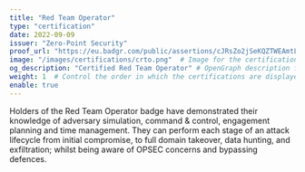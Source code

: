 ```yaml
---
title: "Red Team Operator"
type: "certification"
date: 2022-09-09
issuer: "Zero-Point Security"
proof_url: "https://eu.badgr.com/public/assertions/cJRsZo2jSeKQZTWEAmtLsA"
image: "/images/certifications/crto.png"  # Image for the certification
og_description: "Certified Red Team Operator" # OpenGraph description for this page
weight: 1  # Control the order in which the certifications are displayed
enable: true
---
```

Holders of the Red Team Operator badge have demonstrated their knowledge of adversary simulation, command & control, engagement planning and time management. They can perform each stage of an attack lifecycle from initial compromise, to full domain takeover, data hunting, and exfiltration; whilst being aware of OPSEC concerns and bypassing defences.
